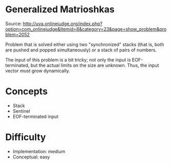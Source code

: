 Generalized Matrioshkas
=======================

Source: <http://uva.onlinejudge.org/index.php?option=com_onlinejudge&Itemid=8&category=23&page=show_problem&problem=2052>

Problem that is solved either using two "synchronized" stacks
(that is, both are pushed and popped simultaneously)
or a stack of pairs of numbers.

The input of this problem is a bit tricky;
not only the input is EOF-terminated,
but the actual limits on the size are unknown.
Thus, the input vector must grow dynamically.

Concepts
========
- Stack
- Sentinel
- EOF-terminated input

Difficulty
==========
- Implementation: medium
- Conceptual: easy

